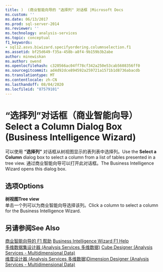 ```yaml
---
title: )  (商业智能向导的 "选择列" 对话框 |Microsoft Docs
ms.custom: ''
ms.date: 06/13/2017
ms.prod: sql-server-2014
ms.reviewer: ''
ms.technology: analysis-services
ms.topic: conceptual
f1_keywords:
- sql12.asvs.biwizard.specifyordering.columnselection.f1
ms.assetid: bf25d649-f35a-458b-a8f4-9b159b3b2abe
author: minewiskan
ms.author: owend
ms.openlocfilehash: c320566ac04ff78cf342a250e53cab5608356ff0
ms.sourcegitcommit: ad4d92dce894592a259721a1571b1d8736abacdb
ms.translationtype: MT
ms.contentlocale: zh-CN
ms.lasthandoff: 08/04/2020
ms.locfileid: "87579101"
---
```

# <a name="select-a-column-dialog-box-business-intelligence-wizard"></a><span data-ttu-id="35d65-102">“选择列”对话框（商业智能向导）</span><span class="sxs-lookup"><span data-stu-id="35d65-102">Select a Column Dialog Box (Business Intelligence Wizard)</span></span>
  <span data-ttu-id="35d65-103">可以使用 **“选择列”** 对话框从树视图显示的表列表中选择列。</span><span class="sxs-lookup"><span data-stu-id="35d65-103">Use the **Select a Column** dialog box to select a column from a list of tables presented in a tree view.</span></span> <span data-ttu-id="35d65-104">通过商业智能向导可以打开此对话框。</span><span class="sxs-lookup"><span data-stu-id="35d65-104">The Business Intelligence Wizard opens this dialog box.</span></span>  
  
## <a name="options"></a><span data-ttu-id="35d65-105">选项</span><span class="sxs-lookup"><span data-stu-id="35d65-105">Options</span></span>  
 <span data-ttu-id="35d65-106">**树视图**</span><span class="sxs-lookup"><span data-stu-id="35d65-106">**Tree view**</span></span>  
 <span data-ttu-id="35d65-107">单击一个列可以为商业智能向导选择该列。</span><span class="sxs-lookup"><span data-stu-id="35d65-107">Click a column to select a column for the Business Intelligence Wizard.</span></span>  
  
## <a name="see-also"></a><span data-ttu-id="35d65-108">另请参阅</span><span class="sxs-lookup"><span data-stu-id="35d65-108">See Also</span></span>  
 <span data-ttu-id="35d65-109">[商业智能向导的 F1 帮助](business-intelligence-wizard-f1-help.md) </span><span class="sxs-lookup"><span data-stu-id="35d65-109">[Business Intelligence Wizard F1 Help](business-intelligence-wizard-f1-help.md) </span></span>  
 <span data-ttu-id="35d65-110">[多维数据集设计器 &#40;Analysis Services 多维数据&#41;](cube-designer-analysis-services-multidimensional-data.md) </span><span class="sxs-lookup"><span data-stu-id="35d65-110">[Cube Designer &#40;Analysis Services - Multidimensional Data&#41;](cube-designer-analysis-services-multidimensional-data.md) </span></span>  
 [<span data-ttu-id="35d65-111">维度设计器 &#40;Analysis Services 多维数据&#41;</span><span class="sxs-lookup"><span data-stu-id="35d65-111">Dimension Designer &#40;Analysis Services - Multidimensional Data&#41;</span></span>](dimension-designer-analysis-services-multidimensional-data.md)  
  
  
